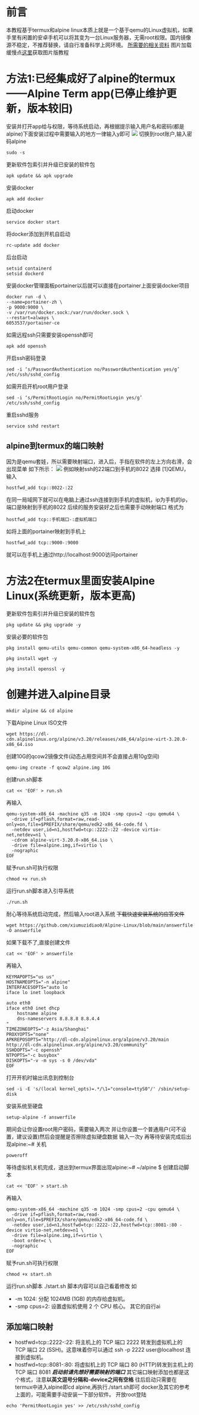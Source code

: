 # 前言
本教程基于termux和alpine linux本质上就是一个基于qemu的Linux虚拟机，如果手里有闲置的安卓手机可以将其变为一台Linux服务器，无需root权限。国内镜像源不稳定，不推荐替换，请自行准备科学上网环境。
[所需要的相关资料](https://www.123684.com/s/CC39-jNj0h)
图片加载缓慢点[这里](https://vip.123pan.cn/1681970/yk6baz03t0l000d7w33fcbyvzh99l3eiDIQ1DIr0Dcx2DIry.jpg)获取图片版教程

# 方法1:已经集成好了alpine的termux——Alpine Term app(已停止维护更新，版本较旧)
安装并打开app给与权限，等待系统启动，再根据提示输入用户名和密码(都是alpine)下面安装过程中需要输入的地方一律输入y即可
![](https://vip.123pan.cn/1681970/ymjew503t0n000d7w32y53ddcr4b2a0eDIQ1DIr0Dcx2DIry.png)
切换到root账户,输入密码alpine
```
sudo -s
```
更新软件包索引并升级已安装的软件包
```
apk update && apk upgrade
```
安装docker
```
apk add docker
```
启动docker
```
service docker start
```
将docker添加到开机自启动
```
rc-update add docker
```
后台启动
```
setsid containerd  
setsid dockerd
```
安装docker管理面板portainer以后就可以直接在portainer上面安装docker项目
```
docker run -d \
--name=portainer-zh \
-p 9000:9000 \
-v /var/run/docker.sock:/var/run/docker.sock \
--restart=always \
6053537/portainer-ce
```
如需远程ssh只需要安装openssh即可
```
apk add openssh
```
开启ssh密码登录
```
sed -i ‘s/PasswordAuthentication no/PasswordAuthentication yes/g’ /etc/ssh/sshd_config  
```
如需开启开机root用户登录
```
sed -i ‘s/PermitRootLogin no/PermitRootLogin yes/g’ /etc/ssh/sshd_config
```
重启sshd服务
```
service sshd restart  
```
## alpine到termux的端口映射
因为是qemu套娃，所以需要映射端口，进入后，手指在软件的左上方向右滑，会出现菜单
如下所示：
![](https://vip.123pan.cn/1681970/ymjew503t0l000d7w32x77qo7h92b969DIQ1DIr0Dcx2DIry.png)
例如映射ssh的22端口到手机的8022
选择 [1]QEMU，输入
```
hostfwd_add tcp::8022-:22
```
在同一局域网下就可以在电脑上通过ssh连接到到手机的虚拟机，ip为手机的ip，端口是映射到手机的8022
后续的服务安装好之后也需要手动映射端口
格式为
```
hostfwd_add tcp::手机端口-:虚拟机端口
```

如将上面的portainer映射到手机上
```
hostfwd_add tcp::9000-:9000
```
就可以在手机上通过http://localhost:9000访问portainer
# 方法2在termux里面安装Alpine Linux(系统更新，版本更高)
更新软件包索引并升级已安装的软件包
```
pkg update && pkg upgrade -y
```
安装必要的软件包
```
pkg install qemu-utils qemu-common qemu-system-x86_64-headless -y
```
```
pkg install wget -y
```
```
pkg install openssl -y
```
# 创建并进入alpine目录
```
mkdir alpine && cd alpine
```
下载Alpine Linux ISO文件
```
wget https://dl-cdn.alpinelinux.org/alpine/v3.20/releases/x86_64/alpine-virt-3.20.0-x86_64.iso
```
创建10G的qcow2镜像文件(动态占用空间并不会直接占用10g空间)
```
qemu-img create -f qcow2 alpine.img 10G
```
创建run.sh脚本
```
cat << 'EOF' > run.sh
```
再输入
```
qemu-system-x86_64 -machine q35 -m 1024 -smp cpus=2 -cpu qemu64 \
  -drive if=pflash,format=raw,read-only=on,file=$PREFIX/share/qemu/edk2-x86_64-code.fd \
  -netdev user,id=n1,hostfwd=tcp::2222-:22 -device virtio-net,netdev=n1 \
  -cdrom alpine-virt-3.20.0-x86_64.iso \
  -drive file=alpine.img,if=virtio \
  -nographic
EOF
```
赋予run.sh可执行权限
```
chmod +x run.sh
```
运行run.sh脚本进入引导系统
```
./run.sh
```
耐心等待系统启动完成，然后输入root进入系统
~~下载快速安装系统的应答文件~~
```
wget https://github.com/xiumuzidiao0/Alpine-Linux/blob/main/answerfile -O answerfile
```
如果下载不了,直接创建文件
```
cat << 'EOF' > answerfile
```
再输入
```
KEYMAPOPTS="us us"
HOSTNAMEOPTS="-n alpine"
INTERFACESOPTS="auto lo
iface lo inet loopback

auto eth0
iface eth0 inet dhcp
    hostname alpine
    dns-nameservers 8.8.8.8 8.8.4.4
"
TIMEZONEOPTS="-z Asia/Shanghai"
PROXYOPTS="none"
APKREPOSOPTS="http://dl-cdn.alpinelinux.org/alpine/v3.20/main http://dl-cdn.alpinelinux.org/alpine/v3.20/community"
SSHDOPTS="-c openssh"
NTPOPTS="-c busybox"
DISKOPTS="-v -m sys -s 0 /dev/vda"
EOF
```
打开开机时输出讯息到控制台
```
sed -i -E 's/(local kernel_opts)=.*/\1="console=ttyS0"/' /sbin/setup-disk
```
安装系统至硬盘
```
setup-alpine -f answerfile
```
期间会让你设置root用户密码，需要输入两次
并让你设置一个普通用户(可不设置，建议设置)然后会提醒是否擦除虚拟硬盘数据
输入一次y
再等待安装完成后出现alpine:~#
关机
```
poweroff
```
等待虚拟机关机完成，退出到termux界面出现alpine:~# ~/alpine $
创建启动脚本
```
cat << 'EOF' > start.sh
```
再输入
```
qemu-system-x86_64 -machine q35 -m 1024 -smp cpus=2 -cpu qemu64 \
  -drive if=pflash,format=raw,read-only=on,file=$PREFIX/share/qemu/edk2-x86_64-code.fd \
  -netdev user,id=n1,hostfwd=tcp::2222-:22,hostfwd=tcp::8081-:80 -device virtio-net,netdev=n1 \
  -drive file=alpine.img,if=virtio \
  -boot order=c \
  -nographic
EOF
```
赋予run.sh可执行权限
```
chmod +x start.sh
```
运行run.sh脚本
./start.sh
脚本内容可以自己看着修改
如
* -m 1024: 分配 1024MB (1GB) 的内存给虚拟机。
* -smp cpus=2: 设置虚拟机使用 2 个 CPU 核心。
其它的自行ai
## 添加端口映射
* hostfwd=tcp::2222-:22: 将主机上的 TCP 端口 2222 转发到虚拟机上的 TCP 端口 22 (SSH)。这意味着你可以通过 ssh -p 2222 user@localhost 连接到虚拟机。
 * hostfwd=tcp::8081-:80: 将虚拟机上的 TCP 端口 80 (HTTP)转发到主机上的 TCP 端口 8081
***启动前请先想好需要映射的端口***
其它端口映射添加也都是这个格式，注意**以英文逗号分隔和-device之间有空格**
往后启动只需要在termux中进入alpine即cd alpine,再执行./start.sh即可
docker及其它的参考上面的，可能需要手动安装一下部分软件。
开放root登陆
```
echo 'PermitRootLogin yes' >> /etc/ssh/sshd_config
```
